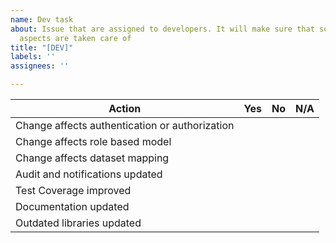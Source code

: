 ```yaml
---
name: Dev task
about: Issue that are assigned to developers. It will make sure that some security
  aspects are taken care of
title: "[DEV]"
labels: ''
assignees: ''

---
```


|Action|Yes|No|N/A|
|-------|----|----|---|
|Change affects authentication or authorization||||
|Change affects role based model||||
|Change affects dataset mapping||||
|Audit and notifications updated||||
|Test Coverage improved||||
|Documentation updated||||
|Outdated libraries updated||||
